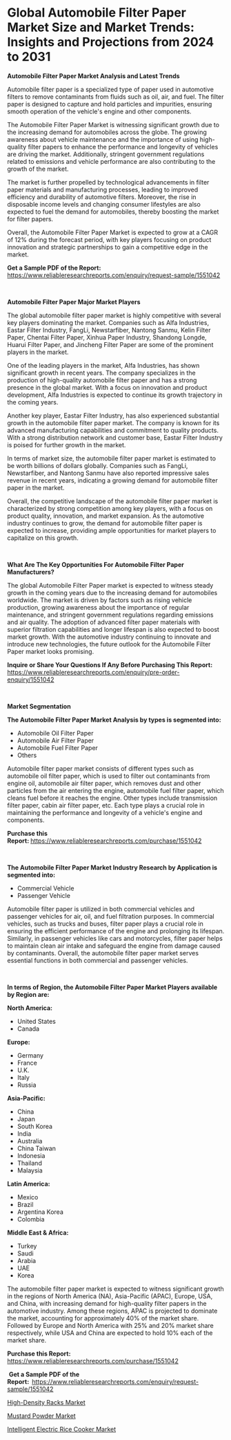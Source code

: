 <p><h1>Global Automobile Filter Paper Market Size and Market Trends: Insights and Projections from 2024 to 2031</h1></p><p><strong>Automobile Filter Paper Market Analysis and Latest Trends</strong></p>
<p><p>Automobile filter paper is a specialized type of paper used in automotive filters to remove contaminants from fluids such as oil, air, and fuel. The filter paper is designed to capture and hold particles and impurities, ensuring smooth operation of the vehicle's engine and other components.</p><p>The Automobile Filter Paper Market is witnessing significant growth due to the increasing demand for automobiles across the globe. The growing awareness about vehicle maintenance and the importance of using high-quality filter papers to enhance the performance and longevity of vehicles are driving the market. Additionally, stringent government regulations related to emissions and vehicle performance are also contributing to the growth of the market.</p><p>The market is further propelled by technological advancements in filter paper materials and manufacturing processes, leading to improved efficiency and durability of automotive filters. Moreover, the rise in disposable income levels and changing consumer lifestyles are also expected to fuel the demand for automobiles, thereby boosting the market for filter papers.</p><p>Overall, the Automobile Filter Paper Market is expected to grow at a CAGR of 12% during the forecast period, with key players focusing on product innovation and strategic partnerships to gain a competitive edge in the market.</p></p>
<p><strong>Get a Sample PDF of the Report:&nbsp;</strong> <a href="https://www.reliableresearchreports.com/enquiry/request-sample/1551042">https://www.reliableresearchreports.com/enquiry/request-sample/1551042</a></p>
<p>&nbsp;</p>
<p><strong>Automobile Filter Paper Major Market Players</strong></p>
<p><p>The global automobile filter paper market is highly competitive with several key players dominating the market. Companies such as Alfa Industries, Eastar Filter Industry, FangLi, Newstarfiber, Nantong Sanmu, Kelin Filter Paper, Chentai Filter Paper, Xinhua Paper Industry, Shandong Longde, Huarui Filter Paper, and Jincheng Filter Paper are some of the prominent players in the market.</p><p>One of the leading players in the market, Alfa Industries, has shown significant growth in recent years. The company specializes in the production of high-quality automobile filter paper and has a strong presence in the global market. With a focus on innovation and product development, Alfa Industries is expected to continue its growth trajectory in the coming years.</p><p>Another key player, Eastar Filter Industry, has also experienced substantial growth in the automobile filter paper market. The company is known for its advanced manufacturing capabilities and commitment to quality products. With a strong distribution network and customer base, Eastar Filter Industry is poised for further growth in the market.</p><p>In terms of market size, the automobile filter paper market is estimated to be worth billions of dollars globally. Companies such as FangLi, Newstarfiber, and Nantong Sanmu have also reported impressive sales revenue in recent years, indicating a growing demand for automobile filter paper in the market.</p><p>Overall, the competitive landscape of the automobile filter paper market is characterized by strong competition among key players, with a focus on product quality, innovation, and market expansion. As the automotive industry continues to grow, the demand for automobile filter paper is expected to increase, providing ample opportunities for market players to capitalize on this growth.</p></p>
<p>&nbsp;</p>
<p><strong>What Are The Key Opportunities For Automobile Filter Paper Manufacturers?</strong></p>
<p><p>The global Automobile Filter Paper market is expected to witness steady growth in the coming years due to the increasing demand for automobiles worldwide. The market is driven by factors such as rising vehicle production, growing awareness about the importance of regular maintenance, and stringent government regulations regarding emissions and air quality. The adoption of advanced filter paper materials with superior filtration capabilities and longer lifespan is also expected to boost market growth. With the automotive industry continuing to innovate and introduce new technologies, the future outlook for the Automobile Filter Paper market looks promising.</p></p>
<p><strong>Inquire or Share Your Questions If Any Before Purchasing This Report:</strong> <a href="https://www.reliableresearchreports.com/enquiry/pre-order-enquiry/1551042">https://www.reliableresearchreports.com/enquiry/pre-order-enquiry/1551042</a></p>
<p>&nbsp;</p>
<p><strong>Market Segmentation</strong></p>
<p><strong>The Automobile Filter Paper Market Analysis by types is segmented into:</strong></p>
<p><ul><li>Automobile Oil Filter Paper</li><li>Automobile Air Filter Paper</li><li>Automobile Fuel Filter Paper</li><li>Others</li></ul></p>
<p><p>Automobile filter paper market consists of different types such as automobile oil filter paper, which is used to filter out contaminants from engine oil, automobile air filter paper, which removes dust and other particles from the air entering the engine, automobile fuel filter paper, which cleans fuel before it reaches the engine. Other types include transmission filter paper, cabin air filter paper, etc. Each type plays a crucial role in maintaining the performance and longevity of a vehicle's engine and components.</p></p>
<p><strong>Purchase this Report:&nbsp;</strong><a href="https://www.reliableresearchreports.com/purchase/1551042">https://www.reliableresearchreports.com/purchase/1551042</a></p>
<p>&nbsp;</p>
<p><strong>The Automobile Filter Paper Market Industry Research by Application is segmented into:</strong></p>
<p><ul><li>Commercial Vehicle</li><li>Passenger Vehicle</li></ul></p>
<p><p>Automobile filter paper is utilized in both commercial vehicles and passenger vehicles for air, oil, and fuel filtration purposes. In commercial vehicles, such as trucks and buses, filter paper plays a crucial role in ensuring the efficient performance of the engine and prolonging its lifespan. Similarly, in passenger vehicles like cars and motorcycles, filter paper helps to maintain clean air intake and safeguard the engine from damage caused by contaminants. Overall, the automobile filter paper market serves essential functions in both commercial and passenger vehicles.</p></p>
<p>&nbsp;</p>
<p><strong>In terms of Region, the Automobile Filter Paper Market Players available by Region are:</strong></p>
<p>
    <p> <strong> North America: </strong>
        <ul>
            <li>United States</li>
            <li>Canada</li>
        </ul>
        </p> 
    <p> <strong> Europe: </strong>
        <ul>
            <li>Germany</li>
            <li>France</li>
            <li>U.K.</li>
            <li>Italy</li>
            <li>Russia</li>
        </ul>
        </p> 
    <p> <strong> Asia-Pacific: </strong>
        <ul>
            <li>China</li>
            <li>Japan</li>
            <li>South Korea</li>
            <li>India</li>
            <li>Australia</li>
            <li>China Taiwan</li>
            <li>Indonesia</li>
            <li>Thailand</li>
            <li>Malaysia</li>
        </ul>
        </p> 
    <p> <strong> Latin America: </strong>
        <ul>
            <li>Mexico</li>
            <li>Brazil</li>
            <li>Argentina Korea</li>
            <li>Colombia</li>
        </ul>
        </p> 
    <p> <strong> Middle East & Africa: </strong>
        <ul>
            <li>Turkey</li>
            <li>Saudi</li>
            <li>Arabia</li>
            <li>UAE</li>
            <li>Korea</li>
        </ul>
    </p>
    </p>
<p><p>The automobile filter paper market is expected to witness significant growth in the regions of North America (NA), Asia-Pacific (APAC), Europe, USA, and China, with increasing demand for high-quality filter papers in the automotive industry. Among these regions, APAC is projected to dominate the market, accounting for approximately 40% of the market share. Followed by Europe and North America with 25% and 20% market share respectively, while USA and China are expected to hold 10% each of the market share.</p></p>
<p><strong>Purchase this Report: </strong><a href="https://www.reliableresearchreports.com/purchase/1551042">https://www.reliableresearchreports.com/purchase/1551042</a></p>
<p>&nbsp;<strong>Get a Sample PDF of the Report:&nbsp;&nbsp;</strong><a href="https://www.reliableresearchreports.com/enquiry/request-sample/1551042">https://www.reliableresearchreports.com/enquiry/request-sample/1551042</a></p>
<p><strong></strong></p>
<p><p><a href="https://view.publitas.com/reportprime-1/high-density-racks-market-research-report-reveals-the-latest-trends-and-opportunities-of-this-market-for-period-from-2023-2030/">High-Density Racks Market</a></p><p><a href="https://view.publitas.com/reportprime-1/mustard-powder-market-a-comprehensive-report-of-its-market-share-growth-trends-2023-2030/">Mustard Powder Market</a></p><p><a href="https://view.publitas.com/reportprime-1/intelligent-electric-rice-cooker-market-research-report-the-key-to-successful-business-strategy-forecasted-for-period-from-2023-2030/">Intelligent Electric Rice Cooker Market</a></p></p>